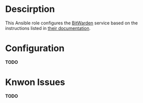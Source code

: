 # Descirption

This Ansible role configures the [BitWarden]() service based on the instructions listed in [their documentation](https://help.bitwarden.com/article/install-on-premise/#manual-docker-installations).

# Configuration

__TODO__

# Knwon Issues

__TODO__

